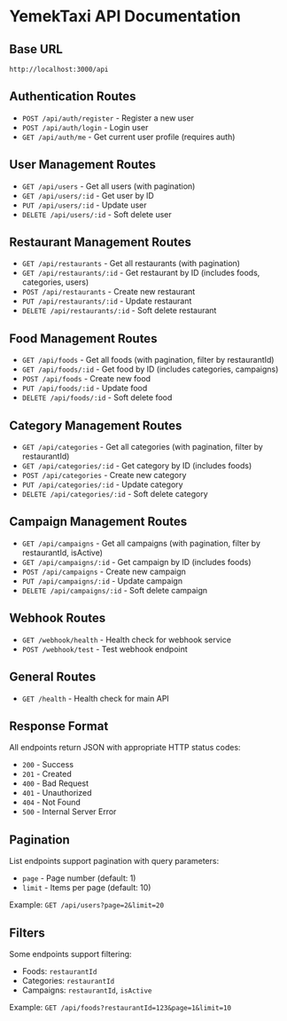 # YemekTaxi API Documentation

## Base URL

```
http://localhost:3000/api
```

## Authentication Routes

- `POST /api/auth/register` - Register a new user
- `POST /api/auth/login` - Login user
- `GET /api/auth/me` - Get current user profile (requires auth)

## User Management Routes

- `GET /api/users` - Get all users (with pagination)
- `GET /api/users/:id` - Get user by ID
- `PUT /api/users/:id` - Update user
- `DELETE /api/users/:id` - Soft delete user

## Restaurant Management Routes

- `GET /api/restaurants` - Get all restaurants (with pagination)
- `GET /api/restaurants/:id` - Get restaurant by ID (includes foods, categories, users)
- `POST /api/restaurants` - Create new restaurant
- `PUT /api/restaurants/:id` - Update restaurant
- `DELETE /api/restaurants/:id` - Soft delete restaurant

## Food Management Routes

- `GET /api/foods` - Get all foods (with pagination, filter by restaurantId)
- `GET /api/foods/:id` - Get food by ID (includes categories, campaigns)
- `POST /api/foods` - Create new food
- `PUT /api/foods/:id` - Update food
- `DELETE /api/foods/:id` - Soft delete food

## Category Management Routes

- `GET /api/categories` - Get all categories (with pagination, filter by restaurantId)
- `GET /api/categories/:id` - Get category by ID (includes foods)
- `POST /api/categories` - Create new category
- `PUT /api/categories/:id` - Update category
- `DELETE /api/categories/:id` - Soft delete category

## Campaign Management Routes

- `GET /api/campaigns` - Get all campaigns (with pagination, filter by restaurantId, isActive)
- `GET /api/campaigns/:id` - Get campaign by ID (includes foods)
- `POST /api/campaigns` - Create new campaign
- `PUT /api/campaigns/:id` - Update campaign
- `DELETE /api/campaigns/:id` - Soft delete campaign

## Webhook Routes

- `GET /webhook/health` - Health check for webhook service
- `POST /webhook/test` - Test webhook endpoint

## General Routes

- `GET /health` - Health check for main API

## Response Format

All endpoints return JSON with appropriate HTTP status codes:

- `200` - Success
- `201` - Created
- `400` - Bad Request
- `401` - Unauthorized
- `404` - Not Found
- `500` - Internal Server Error

## Pagination

List endpoints support pagination with query parameters:

- `page` - Page number (default: 1)
- `limit` - Items per page (default: 10)

Example: `GET /api/users?page=2&limit=20`

## Filters

Some endpoints support filtering:

- Foods: `restaurantId`
- Categories: `restaurantId`
- Campaigns: `restaurantId`, `isActive`

Example: `GET /api/foods?restaurantId=123&page=1&limit=10`
